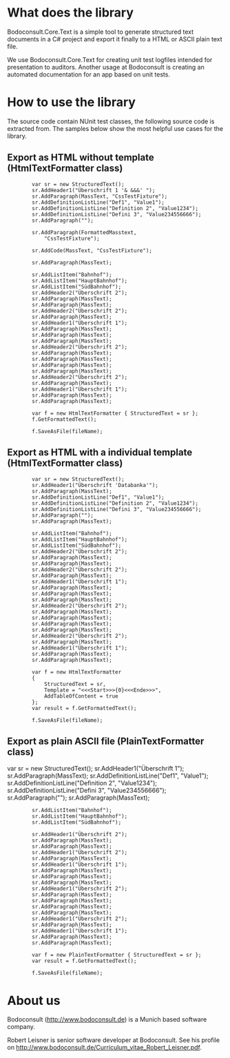 # What does the library

Bodoconsult.Core.Text is a simple tool to generate structured text documents in a C# project and export it finally to a HTML or ASCII plain text file.

We use Bodoconsult.Core.Text for creating unit test logfiles intended for presentation to auditors. Another usage at Bodoconsult is creating an automated documentation for an app based on unit tests.

# How to use the library

The source code contain NUnit test classes, the following source code is extracted from. The samples below show the most helpful use cases for the library.

## Export as HTML without template (HtmlTextFormatter class)

            var sr = new StructuredText();
            sr.AddHeader1("Überschrift 1 '& &&&' ");
            sr.AddParagraph(MassText, "CssTestFixture");
            sr.AddDefinitionListLine("Def1", "Value1");
            sr.AddDefinitionListLine("Definition 2", "Value1234");
            sr.AddDefinitionListLine("Defini 3", "Value234556666");
            sr.AddParagraph("");

            sr.AddParagraph(FormattedMasstext,
                "CssTestFixture");

            sr.AddCode(MassText, "CssTestFixture");

            sr.AddParagraph(MassText);

            sr.AddListItem("Bahnhof");
            sr.AddListItem("HauptBahnhof");
            sr.AddListItem("SüdBahnhof");
            sr.AddHeader2("Überschrift 2");
            sr.AddParagraph(MassText);
            sr.AddParagraph(MassText);
            sr.AddHeader2("Überschrift 2");
            sr.AddParagraph(MassText);
            sr.AddHeader1("Überschrift 1");
            sr.AddParagraph(MassText);
            sr.AddParagraph(MassText);
            sr.AddParagraph(MassText);
            sr.AddHeader2("Überschrift 2");
            sr.AddParagraph(MassText);
            sr.AddParagraph(MassText);
            sr.AddParagraph(MassText);
            sr.AddParagraph(MassText);
            sr.AddHeader2("Überschrift 2");
            sr.AddParagraph(MassText);
            sr.AddHeader1("Überschrift 1");
            sr.AddParagraph(MassText);
            sr.AddParagraph(MassText);

            var f = new HtmlTextFormatter { StructuredText = sr };
            f.GetFormattedText();
			
			f.SaveAsFile(fileName);

## Export as HTML with a individual template (HtmlTextFormatter class)

			var sr = new StructuredText();
            sr.AddHeader1("Überschrift 'Databanka'");
            sr.AddParagraph(MassText);
            sr.AddDefinitionListLine("Def1", "Value1");
            sr.AddDefinitionListLine("Definition 2", "Value1234");
            sr.AddDefinitionListLine("Defini 3", "Value234556666");
            sr.AddParagraph("");
            sr.AddParagraph(MassText);

            sr.AddListItem("Bahnhof");
            sr.AddListItem("HauptBahnhof");
            sr.AddListItem("SüdBahnhof");
            sr.AddHeader2("Überschrift 2");
            sr.AddParagraph(MassText);
            sr.AddParagraph(MassText);
            sr.AddHeader2("Überschrift 2");
            sr.AddParagraph(MassText);
            sr.AddHeader1("Überschrift 1");
            sr.AddParagraph(MassText);
            sr.AddParagraph(MassText);
            sr.AddParagraph(MassText);
            sr.AddHeader2("Überschrift 2");
            sr.AddParagraph(MassText);
            sr.AddParagraph(MassText);
            sr.AddParagraph(MassText);
            sr.AddParagraph(MassText);
            sr.AddHeader2("Überschrift 2");
            sr.AddParagraph(MassText);
            sr.AddHeader1("Überschrift 1");
            sr.AddParagraph(MassText);
            sr.AddParagraph(MassText);

            var f = new HtmlTextFormatter
            {
                StructuredText = sr,
                Template = "<<<Start>>>{0}<<<Ende>>>",
                AddTableOfContent = true
            };
            var result = f.GetFormattedText();
			
			f.SaveAsFile(fileName);

## Export as plain ASCII file (PlainTextFormatter class)

 var sr = new StructuredText();
            sr.AddHeader1("Überschrift 1");
            sr.AddParagraph(MassText);
            sr.AddDefinitionListLine("Def1", "Value1");
            sr.AddDefinitionListLine("Definition 2", "Value1234");
            sr.AddDefinitionListLine("Defini 3", "Value234556666");
            sr.AddParagraph("");
            sr.AddParagraph(MassText);

            sr.AddListItem("Bahnhof");
            sr.AddListItem("HauptBahnhof");
            sr.AddListItem("SüdBahnhof");

            sr.AddHeader1("Überschrift 2");
            sr.AddParagraph(MassText);
            sr.AddParagraph(MassText);
            sr.AddHeader1("Überschrift 2");
            sr.AddParagraph(MassText);
            sr.AddHeader1("Überschrift 1");
            sr.AddParagraph(MassText);
            sr.AddParagraph(MassText);
            sr.AddParagraph(MassText);
            sr.AddHeader1("Überschrift 2");
            sr.AddParagraph(MassText);
            sr.AddParagraph(MassText);
            sr.AddParagraph(MassText);
            sr.AddParagraph(MassText);
            sr.AddHeader1("Überschrift 2");
            sr.AddParagraph(MassText);
            sr.AddHeader1("Überschrift 1");
            sr.AddParagraph(MassText);
            sr.AddParagraph(MassText);

            var f = new PlainTextFormatter { StructuredText = sr };
            var result = f.GetFormattedText();
			
			f.SaveAsFile(fileName);


# About us

Bodoconsult (<http://www.bodoconsult.de>) is a Munich based software company.

Robert Leisner is senior software developer at Bodoconsult. See his profile on <http://www.bodoconsult.de/Curriculum_vitae_Robert_Leisner.pdf>.

